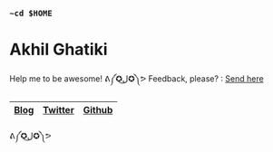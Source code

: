### `~cd $HOME` 

# Akhil Ghatiki 

Help me to be awesome! ᕕ༼✪ل͜✪༽ᕗ Feedback, please? : [Send here](https://docs.google.com/forms/d/13i_GikjxE9X2sZ9GFHxPT3sWBGSzZ8ef2yG0fAS0cd8/viewform?edit_requested=true) 

|        [Blog](https://akhil-ghatiki.github.io/#/archive)      |      [Twitter](https://twitter.com/akhilghatiki)                   |   [Github](https://github.com/akhil-ghatiki)                           |
|----------------|-------------------------------|-----------------------------|

ᕕ༼✪ل͜✪༽ᕗ
